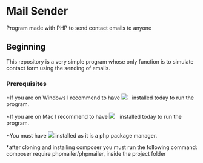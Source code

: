 # Mail Sender
Program made with PHP to send contact emails to anyone

## Beginning
This repository is a very simple program whose only function is to simulate contact form using the sending of emails.

### Prerequisites
*If you are on Windows I recommend to have <a href="https://www.apachefriends.org/es/index.html" target="_blank"><img
                src="https://img.shields.io/static/v1?style=for-the-badge&message=XAMPP&color=FB7A24&logo=XAMPP&logoColor=FFFFFF&label" /></a>&nbsp;&nbsp; installed today to run the program.

*If you are on Mac I recommend to have <a href="https://www.mamp.info/en/windows/" target="_blank"><img
                src="https://img.shields.io/static/v1?style=for-the-badge&message=MAMP&color=02749C&logo=MAMP&logoColor=FFFFFF&label" /></a>&nbsp;&nbsp; installed today to run the program.

*You must have <a href="https://getcomposer.org/" target="_blank"><img src="https://img.shields.io/static/v1?style=for-the-badge&message=Composer&color=885630&logo=Composer&logoColor=FFFFFF&label" /></a>
 installed as it is a php package manager.
 
*after cloning and installing composer you must run the following command: composer require phpmailer/phpmailer, inside the project folder

